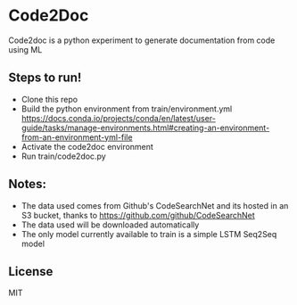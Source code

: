 # Code2Doc


Code2doc is a python experiment to generate documentation from code using ML

## Steps to run!

  - Clone this repo
  - Build the python environment from train/environment.yml https://docs.conda.io/projects/conda/en/latest/user-guide/tasks/manage-environments.html#creating-an-environment-from-an-environment-yml-file
  - Activate the code2doc environment
  - Run train/code2doc.py 


## Notes:
  - The data used comes from Github's CodeSearchNet and its hosted in an S3 bucket, thanks to https://github.com/github/CodeSearchNet
  - The data used will be downloaded automatically
  - The only model currently available to train is a simple LSTM Seq2Seq model

License
----

MIT

